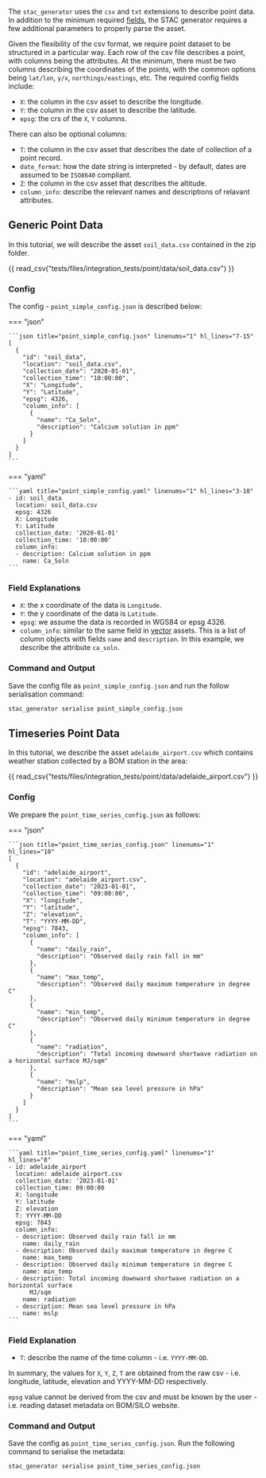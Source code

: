 The `stac_generator` uses the `csv` and `txt` extensions to describe point data. In addition to the minimum required [fields](./setup.md#generating-stac-records), the STAC generator requires a few additional parameters to properly parse the asset.

Given the flexibility of the csv format, we require point dataset to be structured in a particular way. Each row of the csv file describes a point, with columns being the attributes. At the minimum, there must be two columns describing the coordinates of the points, with the common options being `lat/lon`, `y/x`, `northings/eastings`, etc. The required config fields include:

- `X`: the column in the csv asset to describe the longitude.
- `Y`: the column in the csv asset to describe the latitude.
- `epsg`: the crs of the `X`, `Y` columns.

There can also be optional columns:

- `T`: the column in the csv asset that describes the date of collection of a point record.
- `date_format`: how the date string is interpreted - by default, dates are assumed to be `ISO8640` compliant.
- `Z`: the column in the csv asset that describes the altitude.
-  `column_info`: describe the relevant names and descriptions of relavant attributes.

## Generic Point Data

In this tutorial, we will describe the asset `soil_data.csv` contained in the zip folder.

{{ read_csv("tests/files/integration_tests/point/data/soil_data.csv") }}

### Config

The config - `point_simple_config.json` is described below:

=== "json"

    ```json title="point_simple_config.json" linenums="1" hl_lines="7-15"
    [
      {
        "id": "soil_data",
        "location": "soil_data.csv",
        "collection_date": "2020-01-01",
        "collection_time": "10:00:00",
        "X": "Longitude",
        "Y": "Latitude",
        "epsg": 4326,
        "column_info": [
          {
            "name": "Ca_Soln",
            "description": "Calcium solution in ppm"
          }
        ]
      }
    ]
    ```

=== "yaml"

    ```yaml title="point_simple_config.yaml" linenums="1" hl_lines="3-10"
    - id: soil_data
      location: soil_data.csv
      epsg: 4326
      X: Longitude
      Y: Latitude
      collection_date: '2020-01-01'
      collection_time: '10:00:00'
      column_info:
      - description: Calcium solution in ppm
        name: Ca_Soln
    ```

### Field Explanations

- `X`: the x coordinate of the data is `Longitude`.
- `Y`: the y coordinate of the data is `Latitude`.
- `epsg`: we assume the data is recorded in WGS84 or epsg 4326.
- `column_info`: similar to the same field in [vector](./vector_attributes.md) assets. This is a list of column objects with fields `name` and `description`. In this example, we describe the attribute `ca_soln`.

### Command and Output

Save the config file as `point_simple_config.json` and run the follow serialisation command:

```bash
stac_generator serialise point_simple_config.json
```

## Timeseries Point Data

In this tutorial, we describe the asset `adelaide_airport.csv` which contains weather station collected by a BOM station in the area:

{{ read_csv("tests/files/integration_tests/point/data/adelaide_airport.csv") }}


### Config

We prepare the `point_time_series_config.json` as follows:

=== "json"

    ```json title="point_time_series_config.json" linenums="1" hl_lines="10"
    [
      {
        "id": "adelaide_airport",
        "location": "adelaide_airport.csv",
        "collection_date": "2023-01-01",
        "collection_time": "09:00:00",
        "X": "longitude",
        "Y": "latitude",
        "Z": "elevation",
        "T": "YYYY-MM-DD",
        "epsg": 7843,
        "column_info": [
          {
            "name": "daily_rain",
            "description": "Observed daily rain fall in mm"
          },
          {
            "name": "max_temp",
            "description": "Observed daily maximum temperature in degree C"
          },
          {
            "name": "min_temp",
            "description": "Observed daily minimum temperature in degree C"
          },
          {
            "name": "radiation",
            "description": "Total incoming downward shortwave radiation on a horizontal surface MJ/sqm"
          },
          {
            "name": "mslp",
            "description": "Mean sea level pressure in hPa"
          }
        ]
      }
    ]
    ```
=== "yaml"

    ```yaml title="point_time_series_config.yaml" linenums="1" hl_lines="8"
    - id: adelaide_airport
      location: adelaide_airport.csv
      collection_date: '2023-01-01'
      collection_time: 09:00:00
      X: longitude
      Y: latitude
      Z: elevation
      T: YYYY-MM-DD
      epsg: 7843
      column_info:
      - description: Observed daily rain fall in mm
        name: daily_rain
      - description: Observed daily maximum temperature in degree C
        name: max_temp
      - description: Observed daily minimum temperature in degree C
        name: min_temp
      - description: Total incoming downward shortwave radiation on a horizontal surface
          MJ/sqm
        name: radiation
      - description: Mean sea level pressure in hPa
        name: mslp
    ```

</details>

### Field Explanation

- `T`: describe the name of the time column - i.e. `YYYY-MM-DD`.

In summary, the values for `X`, `Y`, `Z`, `T` are obtained from the raw csv - i.e. longitude, latitude, elevation and YYYY-MM-DD respectively.

`epsg` value cannot be derived from the csv and must be known by the user - i.e. reading dataset metadata on BOM/SILO website.

### Command and Output

Save the config as `point_time_series_config.json`. Run the following command to serialise the metadata:

```bash
stac_generator serialise point_time_series_config.json
```
